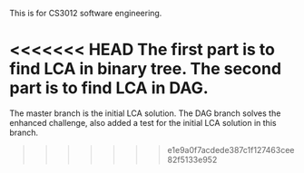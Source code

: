 This is for CS3012 software engineering.

<<<<<<< HEAD
The first part is to find LCA in binary tree.
The second part is to find LCA in DAG.
=======
The master branch is the initial LCA solution.
The DAG branch solves the enhanced challenge, also added a test for the initial LCA solution in this branch.
>>>>>>> e1e9a0f7acdede387c1f127463cee82f5133e952
